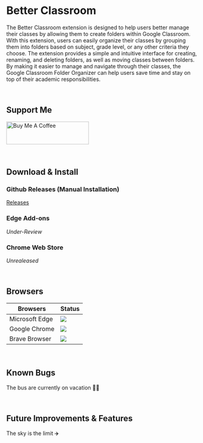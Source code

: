 # Better Classroom
The Better Classroom extension is designed to help users better manage their classes by allowing them to create folders within Google Classroom. With this extension, users can easily organize their classes by grouping them into folders based on subject, grade level, or any other criteria they choose. The extension provides a simple and intuitive interface for creating, renaming, and deleting folders, as well as moving classes between folders. By making it easier to manage and navigate through their classes, the Google Classroom Folder Organizer can help users save time and stay on top of their academic responsibilities.

<br>

## Support Me 
<a href="https://www.buymeacoffee.com/sarwinr" target="_blank"><img src="https://cdn.buymeacoffee.com/buttons/v2/default-yellow.png" alt="Buy Me A Coffee" style="height: 60px !important;width: 217px !important;" ></a>

<br>

## Download & Install
### Github Releases (Manual Installation)
[Releases](https://github.com/SarwinR/better-classroom/releases)

### Edge Add-ons
_Under-Review_

### Chrome Web Store
_Unrealeased_

<br>

## Browsers

|Browsers|Status|
|------------|----------------------|
|Microsoft Edge|<img src="https://img.shields.io/badge/Status-Not%20Functional-red.svg"/>|
|Google Chrome|<img src="https://img.shields.io/badge/Status-Not%20Functional-red.svg"/>|
|Brave Browser|<img src="https://img.shields.io/badge/Status-Not%20Tested-grey.svg"/>|

<br>

## Known Bugs
The bus are currently on vacation 🐛🧳

<br>

## Future Improvements & Features
The sky is the limit ✈️
